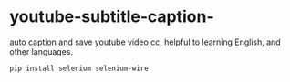# youtube-subtitle-caption-
auto caption and save youtube video cc, helpful to learning English, and other languages.


```
pip install selenium selenium-wire
```

